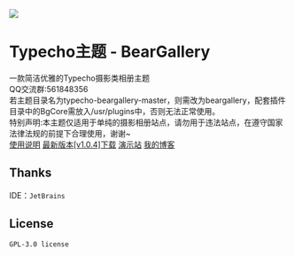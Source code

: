 <img src="https://i.ibb.co/wJCdLm5/screenshot-2.png">
<h1>Typecho主题 - BearGallery</h1>
一款简洁优雅的Typecho摄影类相册主题<br>
QQ交流群:561848356<br>
<a>若主题目录名为typecho-beargallery-master，则需改为beargallery，配套插件目录中的BgCore需放入/usr/plugins中，否则无法正常使用。</a><br>
<a>特别声明:本主题仅适用于单纯的摄影相册站点，请勿用于违法站点，在遵守国家法律法规的前提下合理使用，谢谢~</a><br>
<a href = "https://www.bearnotion.ru/typecho-beargallery.html">使用说明</a>
<a href = "https://github.com/whitebearcode/typecho-beargallery/releases/download/v1.0.4/Beargallery_v1.0.4.release.zip">最新版本[v1.0.4]下载</a>
<a href = "https://beargallery.typecho.ru/">演示站</a>
<a href = "https://www.bearnotion.ru/">我的博客</a><br>
<h2>Thanks</h2>
IDE：<code>JetBrains</code>
<h2>License</h2>
<code>GPL-3.0 license</code>